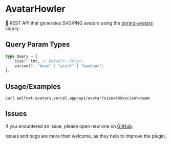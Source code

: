 # AvatarHowler

🍣 REST API that generates SVG/PNG avatars using the [boring-avatars](https://github.com/boringdesigners/boring-avatars) library.

## Query Param Types

```typescript
type Query = {
	size?: int; // Default: 80(px)
	variant?: "beam" | "pixel" | "bauhaus";
};
```

## Usage/Examples

```shell
curl wolfnet-avatars.vercel.app/api/avatar?size=40&variant=beam
```

## Issues

If you enountered an issue, please open new one on [GitHub](https://github.com/lycahn/avatar-howler/issues).

Issues and bugs are more than welcome, as they help to improve the plugin.
